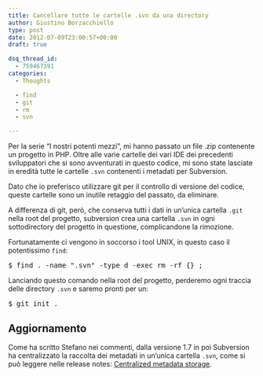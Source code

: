```yaml
---
title: Cancellare tutte le cartelle .svn da una directory
author: Giustino Borzacchiello
type: post
date: 2012-07-09T23:00:57+00:00
draft: true

dsq_thread_id:
  - 759467391
categories:
  - Thoughts

  - find
  - git
  - rm
  - svn

---
```

Per la serie &#8220;I nostri potenti mezzi&#8221;, mi hanno passato un file .zip contenente un progetto in PHP. Oltre alle varie cartelle dei vari IDE dei precedenti sviluppatori che si sono avventurati in questo codice, mi sono state lasciate in eredità tutte le cartelle `.svn` contenenti i metadati per Subversion.

Dato che io preferisco utilizzare git per il controllo di versione del codice, queste cartelle sono un inutile retaggio del passato, da eliminare.

A differenza di git, però, che conserva tutti i dati in un&#8217;unica cartella `.git` nella root del progetto, subversion crea una cartella `.svn` in ogni sottodirectory del progetto in questione, complicandone la rimozione.

Fortunatamente ci vengono in soccorso i tool UNIX, in questo caso il potentissimo `find`:

<pre class="prettyprint">$ find . -name ".svn" -type d -exec rm -rf {} ;
</pre>

Lanciando questo comando nella root del progetto, perderemo ogni traccia delle directory `.svn` e saremo pronti per un:

<pre class="prettyprint">$ git init .
</pre>

## Aggiornamento

Come ha scritto Stefano nei commenti, dalla versione 1.7 in poi Subversion ha centralizzato la raccolta dei metadati in un&#8217;unica cartella `.svn`, come si può leggere nelle release notes: [Centralized metadata storage][1].

 [1]: http://subversion.apache.org/docs/release-notes/1.7.html#single-db